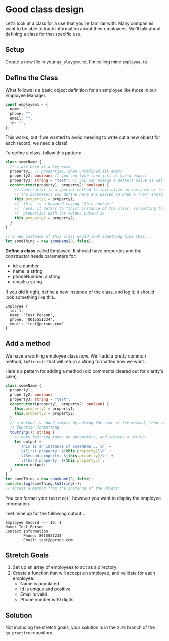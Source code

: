 # Good class design

Let's look at a class for a use that you're familiar with. Many companies want
to be able to track information about their employees. We'll talk about defining
a class for that specific use.

## Setup

Create a new file in your `qa_playground`, I'm calling mine `employee.ts`.

## Define the Class

What follows is a basic object definition for an employee like those in our
Employee Manager.

```typescript
const employee1 = {
  name: "",
  phone: "",
  email: "",
  id: "",
};
```

This works, but if we wanted to avoid needing to write out a new object for each
record, we need a class!

To define a class, follow this pattern:

```typescript
class someName {
  // class here is a key word
  property1; // properties, when undefined sit empty
  property2: boolean; // you can type them just as you'd expect
  property3: string = "test"; // you can assign a default value as well
  constructor(property1, property2: boolean) {
    // constructor is a special method to initialize an instance of the class
    // the parameters you define here are passed in when a "new" instance is made
    this.property1 = property1;
    // `this` is a keyword saying "this context"
    //  here, it refers to "this" instance of the class, so setting the
    //  properties with the values passed in
    this.property2 = property2;
  }
}

// a new instance of this class would look something like this...
let someThing = new someName(0, false);
```

**Define a class** called Employee. It should have properties and the
constructor needs parameters for:

- id: a number
- name: a string
- phoneNumber: a string
- email: a string

If you did it right, define a new instance of the class, and log it; it should
look something like this...

```
Employee {
  id: 1,
  name: 'Test Person',
  phone: '8015551234',
  email: 'test@person.com'
}
```

## Add a method

We have a working employee class now. We'll add a pretty common method,
`toString()` that will return a string formatted how we want.

Here's a pattern for adding a method (old comments cleared out for clarity's
sake).

```typescript
class someName {
  property1;
  property2: boolean;
  property3: string = "test";
  constructor(property1, property2: boolean) {
    this.property1 = property1;
    this.property2 = property2;
  }
  // a method is added simply by adding the name of the method, then standard
  // function formatting.
  toString(): string {
    // here toString takes no parameters, and returns a string
    let output =
      `This is an instance of someName... \n` +
      `\tFirst property: ${this.property1}\n` +
      `\tSecond property: ${this.property2}\n` +
      `\tThird property: ${this.property3}`;
    return output;
  }
}
let someThing = new someName(0, false);
console.log(someThing.toString());
// access a method from the instance of the object!
```

You can format your `toString()` however you want to display the employee
information.

I set mine up for the following output...

```
Employee Record --- ID: 1
Name: Test Person
Contact Information
        Phone: 8015551234
        Email: test@person.com
```

## Stretch Goals

1. Set up an array of employees to act as a directory!
1. Create a function that will accept an employee, and validate for each
   employee:
   - Name is populated
   - Id is unique and positive
   - Email is valid
   - Phone number is 10 digits

## Solution

Not including the stretch goals, your solution is in the `2.03` branch of the
`qa_practice` repository.

